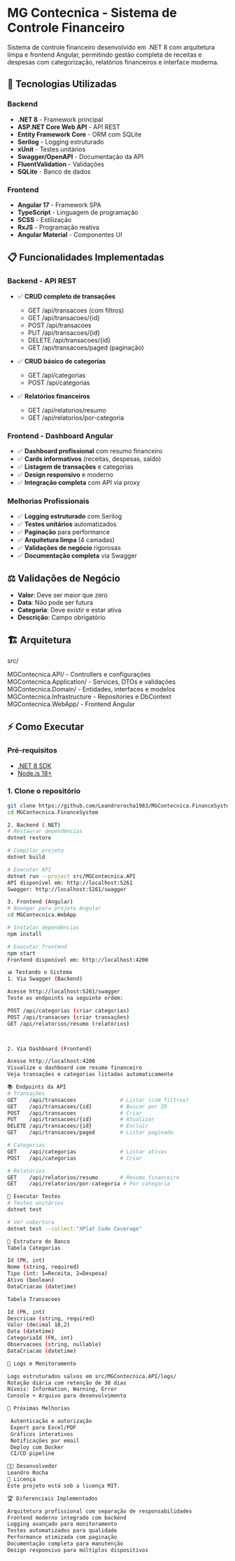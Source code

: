 # MG Contecnica - Sistema de Controle Financeiro

Sistema de controle financeiro desenvolvido em .NET 8 com arquitetura limpa e frontend Angular, permitindo gestão completa de receitas e despesas com categorização, relatórios financeiros e interface moderna.

## 🚀 Tecnologias Utilizadas

### Backend
- **.NET 8** - Framework principal
- **ASP.NET Core Web API** - API REST
- **Entity Framework Core** - ORM com SQLite
- **Serilog** - Logging estruturado
- **xUnit** - Testes unitários
- **Swagger/OpenAPI** - Documentação da API
- **FluentValidation** - Validações
- **SQLite** - Banco de dados

### Frontend
- **Angular 17** - Framework SPA
- **TypeScript** - Linguagem de programação
- **SCSS** - Estilização
- **RxJS** - Programação reativa
- **Angular Material** - Componentes UI

## 📋 Funcionalidades Implementadas

### Backend - API REST
- ✅ **CRUD completo de transações**
  - GET /api/transacoes (com filtros)
  - GET /api/transacoes/{id}
  - POST /api/transacoes
  - PUT /api/transacoes/{id}
  - DELETE /api/transacoes/{id}
  - GET /api/transacoes/paged (paginação)

- ✅ **CRUD básico de categorias**
  - GET /api/categorias
  - POST /api/categorias

- ✅ **Relatórios financeiros**
  - GET /api/relatorios/resumo
  - GET /api/relatorios/por-categoria

### Frontend - Dashboard Angular
- ✅ **Dashboard profissional** com resumo financeiro
- ✅ **Cards informativos** (receitas, despesas, saldo)
- ✅ **Listagem de transações** e categorias
- ✅ **Design responsivo** e moderno
- ✅ **Integração completa** com API via proxy

### Melhorias Profissionais
- ✅ **Logging estruturado** com Serilog
- ✅ **Testes unitários** automatizados
- ✅ **Paginação** para performance
- ✅ **Arquitetura limpa** (4 camadas)
- ✅ **Validações de negócio** rigorosas
- ✅ **Documentação completa** via Swagger

## ⚖️ Validações de Negócio

- **Valor**: Deve ser maior que zero
- **Data**: Não pode ser futura
- **Categoria**: Deve existir e estar ativa
- **Descrição**: Campo obrigatório

## 🏗️ Arquitetura

src/ 

MGContecnica.API/           - Controllers e configurações
MGContecnica.Application/   - Services, DTOs e validações
MGContecnica.Domain/        - Entidades, interfaces e modelos
MGContecnica.Infrastructure - Repositories e DbContext
MGContecnica.WebApp/        - Frontend Angular

## ⚡ Como Executar

### Pré-requisitos
- [.NET 8 SDK](https://dotnet.microsoft.com/download/dotnet/8.0)
- [Node.js 18+](https://nodejs.org/)

### 1. Clone o repositório
```bash
git clone https://github.com/Leandrorocha1983/MGContecnica.FinanceSystem.git
cd MGContecnica.FinanceSystem

2. Backend (.NET)
# Restaurar dependências
dotnet restore

# Compilar projeto
dotnet build

# Executar API
dotnet run --project src/MGContecnica.API
API disponível em: http://localhost:5261
Swagger: http://localhost:5261/swagger

3. Frontend (Angular)
# Navegar para projeto Angular
cd MGContecnica.WebApp

# Instalar dependências
npm install

# Executar frontend
npm start
Frontend disponível em: http://localhost:4200

📊 Testando o Sistema
1. Via Swagger (Backend)

Acesse http://localhost:5261/swagger
Teste os endpoints na seguinte ordem:

POST /api/categorias (criar categorias)
POST /api/transacoes (criar transações)
GET /api/relatorios/resumo (relatórios)



2. Via Dashboard (Frontend)

Acesse http://localhost:4200
Visualize o dashboard com resumo financeiro
Veja transações e categorias listadas automaticamente

📚 Endpoints da API
# Transações
GET    /api/transacoes              # Listar (com filtros)
GET    /api/transacoes/{id}         # Buscar por ID
POST   /api/transacoes              # Criar
PUT    /api/transacoes/{id}         # Atualizar
DELETE /api/transacoes/{id}         # Excluir
GET    /api/transacoes/paged        # Listar paginado

# Categorias
GET    /api/categorias              # Listar ativas
POST   /api/categorias              # Criar

# Relatórios
GET    /api/relatorios/resumo       # Resumo financeiro
GET    /api/relatorios/por-categoria # Por categoria

🧪 Executar Testes
# Testes unitários
dotnet test

# Ver cobertura
dotnet test --collect:"XPlat Code Coverage"

📁 Estrutura do Banco
Tabela Categorias

Id (PK, int)
Nome (string, required)
Tipo (int: 1=Receita, 2=Despesa)
Ativo (boolean)
DataCriacao (datetime)

Tabela Transacoes

Id (PK, int)
Descricao (string, required)
Valor (decimal 18,2)
Data (datetime)
CategoriaId (FK, int)
Observacoes (string, nullable)
DataCriacao (datetime)

📝 Logs e Monitoramento

Logs estruturados salvos em src/MGContecnica.API/logs/
Rotação diária com retenção de 30 dias
Níveis: Information, Warning, Error
Console + Arquivo para desenvolvimento

🚀 Próximas Melhorias

 Autenticação e autorização
 Export para Excel/PDF
 Gráficos interativos
 Notificações por email
 Deploy com Docker
 CI/CD pipeline

👨‍💻 Desenvolvedor
Leandro Rocha
📄 Licença
Este projeto está sob a licença MIT.

🏆 Diferenciais Implementados

Arquitetura profissional com separação de responsabilidades
Frontend moderno integrado com backend
Logging avançado para monitoramento
Testes automatizados para qualidade
Performance otimizada com paginação
Documentação completa para manutenção
Design responsivo para múltiplos dispositivos
